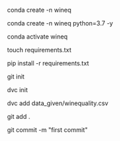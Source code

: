 conda create -n wineq

conda create -n wineq python=3.7 -y

conda activate wineq

touch requirements.txt

pip install -r requirements.txt

git init 

dvc init

dvc add data_given/winequality.csv

git add .

git commit -m "first commit"
